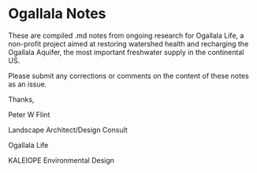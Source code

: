 # Ogallala Notes

These are compiled .md notes from ongoing research for Ogallala Life, a non-profit project aimed at restoring watershed health and recharging the Ogallala Aquifer, the most important freshwater supply in the continental US.

Please submit any corrections or comments on the content of these notes as an issue.

Thanks,

Peter W Flint

Landscape Architect/Design Consult 

Ogallala Life 

KALEIOPE Environmental Design
